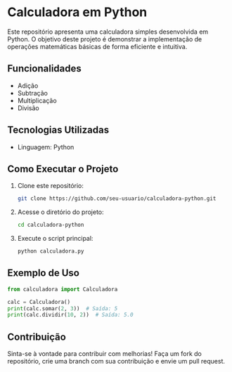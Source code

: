 # Calculadora em Python

Este repositório apresenta uma calculadora simples desenvolvida em Python. O objetivo deste projeto é demonstrar a implementação de operações matemáticas básicas de forma eficiente e intuitiva.

## Funcionalidades

- Adição
- Subtração
- Multiplicação
- Divisão


## Tecnologias Utilizadas

- Linguagem: Python 

## Como Executar o Projeto

1. Clone este repositório:
   ```bash
   git clone https://github.com/seu-usuario/calculadora-python.git
   ```
2. Acesse o diretório do projeto:
   ```bash
   cd calculadora-python
   ```
3. Execute o script principal:
   ```bash
   python calculadora.py
   ```

## Exemplo de Uso

```python
from calculadora import Calculadora

calc = Calculadora()
print(calc.somar(2, 3))  # Saída: 5
print(calc.dividir(10, 2))  # Saída: 5.0
```

## Contribuição

Sinta-se à vontade para contribuir com melhorias! Faça um fork do repositório, crie uma branch com sua contribuição e envie um pull request.


